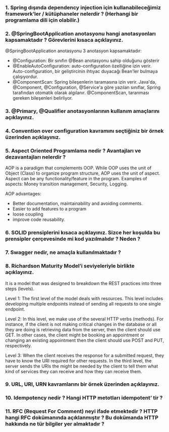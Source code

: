 <h3>
1. Spring dışında dependency injection için kullanabileceğimiz framework’ler / kütüphaneler nelerdir ? (Herhangi bir programlama dili
için olabilir.)
</h3>

<h3>
2. @SpringBootApplication anotasyonu hangi anotasyonları kapsamaktadır ? Görevlerini kısaca açıklayınız.
</h3>

<p>
  @SpringBootApplication anotasyonu 3 anotasyon kapsamaktadır:
  
  <ul>
    <li>
      @Configuration: Bir sınıfın @Bean anotasyonu sahip olduğunu gösterir
    </li>
    <li>
      @EnableAutoConfiguration: auto-configuration özelliğine izin verir. Auto-configuration, bir geliştircinin ihtıyac duyacağı Bean'ler bulmaya çalışıyordur.
    </li>
    <li>
      @ComponentScan: Spring bileşenlerin taramasına izin verir. Java'da, @Component, @Configuration, @Service'a göre yazılan sınıflar, Spring tarafından otomatik olarak algılanır. @ComponentScan, taranması gereken bileşenleri belirliyor.
    </li>
</ul>
</p>

<h3>
3. @Primary, @Qualifier anotasyonlarının kullanım amaçlarını açıklayınız.
</h3>

<h3>
4. Convention over configuration kavramını seçtiğiniz bir örnek üzerinden açıklayınız.
</h3>

<h3>
5. Aspect Oriented Programlama nedir ? Avantajları ve dezavantajları nelerdir ?
</h3>

<p>
AOP is a paradigm that complements OOP. While OOP uses the unit of Object (Class) to organize program structure, AOP uses the unit of aspect. Aspect can be any functionality/feature in the program. Examples of aspects: Money transition management, Security, Logging. 

AOP advantages:
- Better documentation, maintainability and avoiding comments.
- Easier to add features to a program
- loose coupling
- improve code reusability.
</p>

<h3>
6. SOLID prensiplerini kısaca açıklayınız. Sizce her koşulda bu prensipler çerçevesinde mi kod yazılmalıdır ? Neden ?
</h3>

<h3>
7. Swagger nedir, ne amaçla kullanılmaktadır ?
</h3>

<h3>
8. Richardson Maturity Model’i seviyeleriyle birlikte açıklayınız.
</h3>

<p>
  It is a model that was designed to breakdown the REST practices into three steps (levels).
  
  Level 1: The first level of the model deals with resources. This level includes developing multiple endpoints instead of sending all requests to one single endpoint.
  
  Level 2: In this level, we make use of the several HTTP verbs (methods). For instance, if the client is not making critical changes in the database or all they are doing is retrieving data from the server, then the client should use GET. In other cases, the client might be booking an appointment  or changing an existing appointment then the client should use POST and PUT, respectively.
  
  Level 3: When the client receives the response for a submitted request, they have to know the URI required for other requests. In the third level, the server sends the URIs the might be needed by the client to tell them what kind of services they can receive and how they can receive them.
</p>

<h3>
9. URL, URI, URN kavramlarını bir örnek üzerinden açıklayınız.
</h3>

<h3>
10. Idempotency nedir ? Hangi HTTP metotları idempotent’ tir ?
</h3>

<h3>
11. RFC (Request For Comment) neyi ifade etmektedir ? HTTP hangi RFC dokümanında açıklanmıştır ? Bu dokümanda HTTP hakkında
ne tür bilgiler yer almaktadır ?
</h3>
